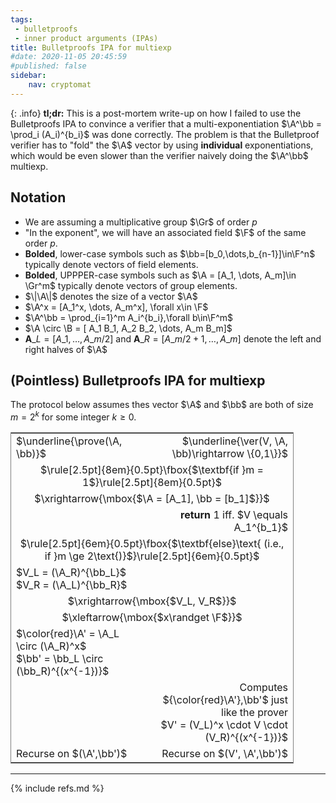 ```yaml
---
tags:
 - bulletproofs
 - inner product arguments (IPAs)
title: Bulletproofs IPA for multiexp
#date: 2020-11-05 20:45:59
#published: false
sidebar:
    nav: cryptomat
---
```


<!-- Here you can define LaTeX macros -->
<div style="display: none;">$
\def\prove{\mathsf{Prove}}
\def\ver{\mathsf{Ver}}
\def\A{\mathbf{A}}
\def\B{\mathbf{B}}
\def\bb{\mathbf{b}}
$</div>

{: .info}
**tl;dr:** This is a post-mortem write-up on how I failed to use the Bulletproofs IPA to convince a verifier that a multi-exponentiation $\A^\bb = \prod_i (A_i)^{b_i}$ was done correctly.
The problem is that the Bulletproof verifier has to "fold" the $\A$ vector by using **individual** exponentiations, which would be even slower than the verifier naively doing the $\A^\bb$ multiexp.

<!--more-->

## Notation

 - We are assuming a multiplicative group $\Gr$ of order $p$
 - "In the exponent", we will have an associated field $\F$ of the same order $p$.
 - **Bolded**, lower-case symbols such as $\bb=[b_0,\dots,b_{n-1}]\in\F^n$ typically denote vectors of field elements.
 - **Bolded**, UPPPER-case symbols such as $\A = [A_1, \dots, A_m]\in \Gr^m$ typically denote vectors of group elements.
 - $\|\A\|$ denotes the size of a vector $\A$
 - $\A^x = [A_1^x, \dots, A_m^x], \forall x\in \F$
 - $\A^\bb = \prod_{i=1}^m A_i^{b_i},\forall b\in\F^m$
 - $\A \circ \B = [ A_1 B_1, A_2 B_2, \dots, A_m B_m]$
 - $\textbf{A}\_L=[A\_1,\dots,A\_{m/2}]$ and $\textbf{A}\_R=[A\_{m/2+1},\dots, A\_m]$ denote the left and right halves of $\A$

## (Pointless) Bulletproofs IPA for multiexp

The protocol below assumes thes vector $\A$ and $\bb$ are both of size $m = 2^k$ for some integer $k \ge 0$.

<table style="border-collapse: collapse; border: 1px solid grey; table-layout: fixed; width: 453px;">
<tr><td style="border: none;">
  $\underline{\prove(\A, \bb)}$
</td><td style="border: none; text-align: right;">
  $\underline{\ver(V, \A, \bb)\rightarrow \{0,1\}}$
</td></tr>

<tr><td style="border: none; text-align: center;" colspan="2">
  $\rule[2.5pt]{8em}{0.5pt}\fbox{$\textbf{if }m = 1$}\rule[2.5pt]{8em}{0.5pt}$
</td></tr>

<tr><td style="border: none; text-align: center;" colspan="2">
  $\xrightarrow{\mbox{$\A = [A_1], \bb = [b_1]$}}$
</td></tr>

<tr><td style="border: none;"></td><td style="border: none; text-align: right;">
  <b>return</b> 1 iff. $V \equals A_1^{b_1}$
</td></tr>

<tr><td style="border: none; text-align: center;" colspan="2">
  $\rule[2.5pt]{6em}{0.5pt}\fbox{$\textbf{else}\text{ (i.e., if }m \ge 2\text{)}$}\rule[2.5pt]{6em}{0.5pt}$
</td></tr>

<tr><td style="border: none;">
  $V_L = (\A_R)^{\bb_L}$<br />
  $V_R = (\A_L)^{\bb_R}$
</td><td style="border: none;"></td></tr>

<tr><td style="border: none; text-align: center;" colspan="2">
  $\xrightarrow{\mbox{$V_L, V_R$}}$
</td></tr>

<tr><td style="border: none; text-align: center;" colspan="2">
  $\xleftarrow{\mbox{$x\randget \F$}}$
</td></tr>

<tr><td style="border: none;">
  $\color{red}\A' = \A_L \circ (\A_R)^x$<br />
  $\bb' = \bb_L \circ (\bb_R)^{(x^{-1})}$
</td><td style="border: none;"></td></tr>

<tr><td style="border: none;"></td><td style="border: none; text-align: right;">
  Computes ${\color{red}\A'},\bb'$ just like the prover<br />
  $V' = (V_L)^x \cdot V \cdot (V_R)^{(x^{-1})}$<br />
</td></tr>

<tr><td style="border: none;">
  Recurse on $(\A',\bb')$
</td><td style="border: none; text-align: right;">
  Recurse on $(V', \A',\bb')$
</td></tr>
</table>

---

{% include refs.md %}
